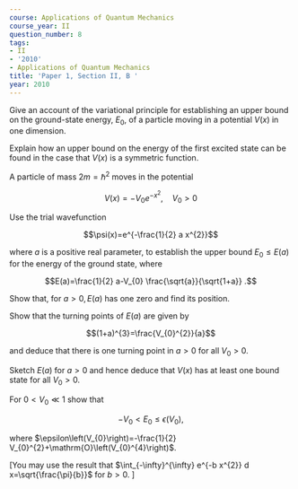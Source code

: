 ```yaml
---
course: Applications of Quantum Mechanics
course_year: II
question_number: 8
tags:
- II
- '2010'
- Applications of Quantum Mechanics
title: 'Paper 1, Section II, B '
year: 2010
---
```




Give an account of the variational principle for establishing an upper bound on the ground-state energy, $E_{0}$, of a particle moving in a potential $V(x)$ in one dimension.

Explain how an upper bound on the energy of the first excited state can be found in the case that $V(x)$ is a symmetric function.

A particle of mass $2 m=\hbar^{2}$ moves in the potential

$$V(x)=-V_{0} e^{-x^{2}}, \quad V_{0}>0$$

Use the trial wavefunction

$$\psi(x)=e^{-\frac{1}{2} a x^{2}}$$

where $a$ is a positive real parameter, to establish the upper bound $E_{0} \leqslant E(a)$ for the energy of the ground state, where

$$E(a)=\frac{1}{2} a-V_{0} \frac{\sqrt{a}}{\sqrt{1+a}} .$$

Show that, for $a>0, E(a)$ has one zero and find its position.

Show that the turning points of $E(a)$ are given by

$$(1+a)^{3}=\frac{V_{0}^{2}}{a}$$

and deduce that there is one turning point in $a>0$ for all $V_{0}>0$.

Sketch $E(a)$ for $a>0$ and hence deduce that $V(x)$ has at least one bound state for all $V_{0}>0$.

For $0<V_{0} \ll 1$ show that

$$-V_{0}<E_{0} \leqslant \epsilon\left(V_{0}\right),$$

where $\epsilon\left(V_{0}\right)=-\frac{1}{2} V_{0}^{2}+\mathrm{O}\left(V_{0}^{4}\right)$.

[You may use the result that $\int_{-\infty}^{\infty} e^{-b x^{2}} d x=\sqrt{\frac{\pi}{b}}$ for $b>0 .$ ]